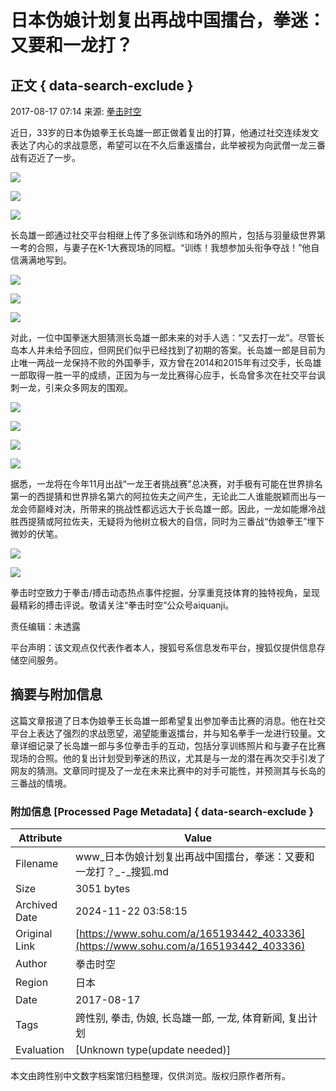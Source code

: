 # 日本伪娘计划复出再战中国擂台，拳迷：又要和一龙打？

## 正文 { data-search-exclude }


2017-08-17 07:14 来源: [拳击时空](https://www.sohu.com/a/165193442_403336?spm=smpc.content-abroad.content.1.1732247847956xM7eKiX)

近日，33岁的日本伪娘拳王长岛雄一郎正做着复出的打算，他通过社交连续发文表达了内心的求战意愿，希望可以在不久后重返擂台，此举被视为向武僧一龙三番战有迈近了一步。

![](https://5b0988e595225.cdn.sohucs.com/images/20170817/c37023c346e14d31a38203cebf1c45d4.jpeg)

![](https://5b0988e595225.cdn.sohucs.com/images/20170817/60722dc378f4451ab50440e52fc6aa74.jpeg)

![](https://5b0988e595225.cdn.sohucs.com/images/20170817/4cbd0ac9192b4c8daa674e8c6c10e6f7.jpeg)

长岛雄一郎通过社交平台相继上传了多张训练和场外的照片，包括与羽量级世界第一考的合照，与妻子在K-1大赛现场的同框。“训练！我想参加头衔争夺战！”他自信满满地写到。

![](https://5b0988e595225.cdn.sohucs.com/images/20170817/4b971ff9a06a427f934f92275dda7858.jpeg)

![](https://5b0988e595225.cdn.sohucs.com/images/20170817/b5caa6c2a6224cbcb930f1c4cfca5c3a.jpeg)

![](https://5b0988e595225.cdn.sohucs.com/images/20170817/354c52a91b984669a5a17426c96e4a55.jpeg)

对此，一位中国拳迷大胆猜测长岛雄一郎未来的对手人选：“又去打一龙”。尽管长岛本人并未给予回应，但网民们似乎已经找到了初期的答案。长岛雄一郎是目前为止唯一两战一龙保持不败的外国拳手，双方曾在2014和2015年有过交手，长岛雄一郎取得一胜一平的成绩，正因为与一龙比赛得心应手，长岛曾多次在社交平台讽刺一龙，引来众多网友的围观。

![](https://5b0988e595225.cdn.sohucs.com/images/20170817/3b187966a77648db95794372598a2de0.jpeg)

![](https://5b0988e595225.cdn.sohucs.com/images/20170817/8290cd63250946868fe0ad3a43620983.jpeg)

![](https://5b0988e595225.cdn.sohucs.com/images/20170817/32779d69fd7f4ce49f84eb0f359f0653.jpeg)

![](https://5b0988e595225.cdn.sohucs.com/images/20170817/718a839e6bed42e1b118697b48ba3662.jpeg)

据悉，一龙将在今年11月出战“一龙王者挑战赛”总决赛，对手极有可能在世界排名第一的西提猜和世界排名第六的阿拉佐夫之间产生，无论此二人谁能脱颖而出与一龙会师巅峰对决，所带来的挑战性都远远大于长岛雄一郎。因此，一龙如能爆冷战胜西提猜或阿拉佐夫，无疑将为他树立极大的自信，同时为三番战“伪娘拳王”埋下微妙的伏笔。

![](https://5b0988e595225.cdn.sohucs.com/images/20170817/30cbf3b2af7f4d13a093e5d97c2d3b2d.jpeg)

![](https://5b0988e595225.cdn.sohucs.com/images/20170817/8a48fc4874774f0faad7cb645daa9510.jpeg)

拳击时空致力于拳击/搏击动态热点事件挖掘，分享重竞技体育的独特视角，呈现最精彩的搏击评说。敬请关注“拳击时空”公众号aiquanji。

责任编辑：未透露

平台声明：该文观点仅代表作者本人，搜狐号系信息发布平台，搜狐仅提供信息存储空间服务。

## 摘要与附加信息

<!-- tcd_abstract -->
这篇文章报道了日本伪娘拳王长岛雄一郎希望复出参加拳击比赛的消息。他在社交平台上表达了强烈的求战愿望，渴望能重返擂台，并与知名拳手一龙进行较量。文章详细记录了长岛雄一郎与多位拳击手的互动，包括分享训练照片和与妻子在比赛现场的合照。他的复出计划受到拳迷的热议，尤其是与一龙的潜在再次交手引发了网友的猜测。文章同时提及了一龙在未来比赛中的对手可能性，并预测其与长岛的三番战的情境。
<!-- tcd_abstract_end -->

### 附加信息 [Processed Page Metadata] { data-search-exclude }

| Attribute       | Value                                  |
|-----------------|----------------------------------------|
| Filename        | www_日本伪娘计划复出再战中国擂台，拳迷：又要和一龙打？_-_搜狐.md                             |
| Size            | 3051 bytes                           |
| Archived Date   | 2024-11-22 03:58:15                             |
| Original Link   | [https://www.sohu.com/a/165193442_403336](https://www.sohu.com/a/165193442_403336)                       |
| Author          | 拳击时空                               |
| Region          | 日本                               |
| Date            | 2017-08-17                                 |
| Tags            | 跨性别, 拳击, 伪娘, 长岛雄一郎, 一龙, 体育新闻, 复出计划                                 |
| Evaluation            | [Unknown type(update needed)]                                 |
<!-- tcd_table_end -->

本文由跨性别中文数字档案馆归档整理，仅供浏览。版权归原作者所有。
